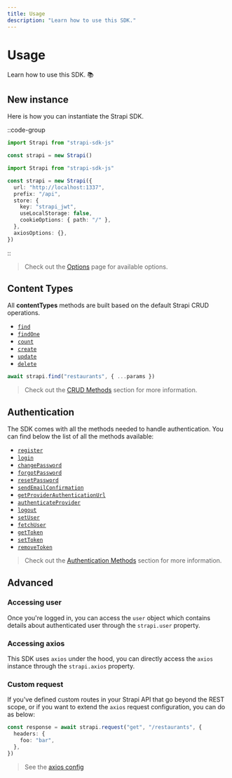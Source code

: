 ```yaml
---
title: Usage
description: "Learn how to use this SDK."
---
```


# Usage

Learn how to use this SDK. 📚

## New instance

Here is how you can instantiate the Strapi SDK.

::code-group

```ts [Minimal]
import Strapi from "strapi-sdk-js"

const strapi = new Strapi()
```

```ts [Custom]
import Strapi from "strapi-sdk-js"

const strapi = new Strapi({
  url: "http://localhost:1337",
  prefix: "/api",
  store: {
    key: "strapi_jwt",
    useLocalStorage: false,
    cookieOptions: { path: "/" },
  },
  axiosOptions: {},
})
```

::

> Check out the [Options](/api/options) page for available options.

## Content Types

All **contentTypes** methods are built based on the default Strapi CRUD operations.

- [`find`](/api/methods#find)
- [`findOne`](/api/methods#findOne)
- [`count`](/api/methods#count)
- [`create`](/api/methods#create)
- [`update`](/api/methods#update)
- [`delete`](/api/methods#delete)

```ts
await strapi.find("restaurants", { ...params })
```

> Check out the [CRUD Methods](/api/methods#crud) section for more information.

## Authentication

The SDK comes with all the methods needed to handle authentication. You can find below the list of all the methods available:

- [`register`](/api/methods#register)
- [`login`](/api/methods#login)
- [`changePassword`](/api/methods#changepassword)
- [`forgotPassword`](/api/methods#forgotpassword)
- [`resetPassword`](/api/methods#resetpassword)
- [`sendEmailConfirmation`](/api/methods#sendemailconfirmation)
- [`getProviderAuthenticationUrl`](/api/methods#getproviderauthenticationurl)
- [`authenticateProvider`](/api/methods#authenticateprovider)
- [`logout`](/api/methods#logout)
- [`setUser`](/api/methods#setuser)
- [`fetchUser`](/api/methods#fetchuser)
- [`getToken`](/api/methods#gettoken)
- [`setToken`](/api/methods#settoken)
- [`removeToken`](/api/methods#removetoken)

> Check out the [Authentication Methods](/api/methods#authentication) section for more information.

## Advanced

### Accessing user

Once you're logged in, you can access the `user` object which contains details about authenticated user through the `strapi.user` property.

### Accessing axios

This SDK uses `axios` under the hood, you can directly access the `axios` instance through the `strapi.axios` property.

### Custom request

If you've defined custom routes in your Strapi API that go beyond the REST scope, or if you want to extend the `axios` request configuration, you can do as below:

```ts
const response = await strapi.request("get", "/restaurants", {
  headers: {
    foo: "bar",
  },
})
```

> See the [axios config](https://github.com/axios/axios#request-config)

